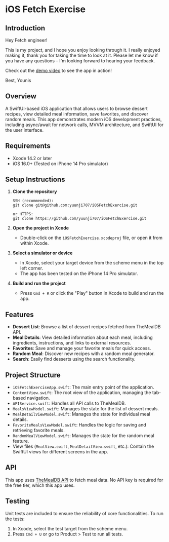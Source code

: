 # iOS Fetch Exercise

## Introduction

Hey Fetch engineer!

This is my project, and I hope you enjoy looking through it. I really enjoyed making it, thank you for taking the time to look at it. Please let me know if you have any questions – I'm looking forward to hearing your feedback. 

Check out the [demo video](https://www.loom.com/share/e632307b39034e90afd5804248d31ea1?sid=fed426ca-5647-4720-8d2f-5906a8f5deb1) to see the app in action!

Best,
Younis

## Overview

A SwiftUI-based iOS application that allows users to browse dessert recipes, view detailed meal information, save favorites, and discover random meals. This app demonstrates modern iOS development practices, including async/await for network calls, MVVM architecture, and SwiftUI for the user interface.

## Requirements

- Xcode 14.2 or later
- iOS 16.0+ (Tested on iPhone 14 Pro simulator)

## Setup Instructions

1. **Clone the repository**
   ```
   SSH (recommended):
   git clone git@github.com:yuunji707/iOSFetchExercise.git
   
   or HTTPS:
   git clone https://github.com/yuunji707/iOSFetchExercise.git
   ```

2. **Open the project in Xcode**
   - Double-click on the `iOSFetchExercise.xcodeproj` file, or open it from within Xcode.

3. **Select a simulator or device**
   - In Xcode, select your target device from the scheme menu in the top left corner.
   - The app has been tested on the iPhone 14 Pro simulator.

4. **Build and run the project**
   - Press `Cmd + R` or click the "Play" button in Xcode to build and run the app.

## Features

- **Dessert List**: Browse a list of dessert recipes fetched from TheMealDB API.
- **Meal Details**: View detailed information about each meal, including ingredients, instructions, and links to external resources.
- **Favorites**: Save and manage your favorite meals for quick access.
- **Random Meal**: Discover new recipes with a random meal generator.
- **Search**: Easily find desserts using the search functionality.

## Project Structure

- `iOSFetchExerciseApp.swift`: The main entry point of the application.
- `ContentView.swift`: The root view of the application, managing the tab-based navigation.
- `APIService.swift`: Handles all API calls to TheMealDB.
- `MealsViewModel.swift`: Manages the state for the list of dessert meals.
- `MealDetailViewModel.swift`: Manages the state for individual meal details.
- `FavoriteMealsViewModel.swift`: Handles the logic for saving and retrieving favorite meals.
- `RandomMealViewModel.swift`: Manages the state for the random meal feature.
- View files (`MealView.swift`, `MealDetailView.swift`, etc.): Contain the SwiftUI views for different screens in the app.

## API

This app uses [TheMealDB API](https://www.themealdb.com/api.php) to fetch meal data. No API key is required for the free tier, which this app uses.

## Testing

Unit tests are included to ensure the reliability of core functionalities. To run the tests:

1. In Xcode, select the test target from the scheme menu.
2. Press `Cmd + U` or go to Product > Test to run all tests.

